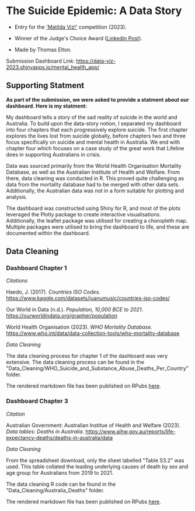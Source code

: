 # The Suicide Epidemic: A Data Story

- Entry for the ['Matilda Viz!'](https://www.sydney.edu.au/matilda-centre/news-and-events/matilda-viz-a-data-visualisation-competition-open-to-all-students.html) competition (2023).

- Winner of the Judge's Choice Award ([Linkedin Post](https://www.linkedin.com/posts/the-matilda-centre_congratulations-to-the-winners-of-the-2023-activity-7128562091380133888-L5jR?utm_source=share&utm_medium=member_desktop)).

- Made by Thomas Elton.

Submission Dashboard Link: https://data-viz-2023.shinyapps.io/mental_health_app/

## Supporting Statment

**As part of the submission, we were asked to provide a statment about our dashboard. Here is my statment:**

My dashboard tells a story of the sad reality of suicide in the world and Australia. To build upon the data-story notion, I separated my dashboard into four chapters that each progressively explore suicide. The first chapter explores the lives lost from suicide globally, before chapters two and three focus specifically on suicide and mental health in Australia. We end with chapter four which focuses on a case study of the great work that Lifeline does in supporting Australians in crisis.

Data was sourced primarily from the World Health Organisation Mortality Database, as well as the Australian Institute of Health and Welfare. From there, data cleaning was conducted in R. This proved quite challenging as data from the mortality database had to be merged with other data sets. Additionally, the Australian data was not in a form suitable for plotting and analysis.

The dashboard was constructed using Shiny for R, and most of the plots leveraged the Plotly package to create interactive visualisations. Additionally, the leaflet package was utilised for creating a choropleth map. Multiple packages were utilised to bring the dashboard to life, and these are documented within the dashboard.

## Data Cleaning

### Dashboard Chapter 1

*Citations*

Haedo, J. (2017). *Countries ISO Codes.* https://www.kaggle.com/datasets/juanumusic/countries-iso-codes/

Our World in Data (n.d.). *Population, 10,000 BCE to 2021*. https://ourworldindata.org/grapher/population

World Health Organisation (2023). *WHO Mortality Database.* https://www.who.int/data/data-collection-tools/who-mortality-database

*Data Cleaning*

The data cleaning process for chapter 1 of the dashboard was very extensive. The data cleaning process can be found in the "Data_Cleaning/WHO_Suicide_and_Substance_Abuse_Deaths_Per_Country" folder.

The rendered markdown file has been published on RPubs [here](https://rpubs.com/tjelton/WHO-Mortality-DB-Suicide-and-Substance-Abuse-Deaths).

### Dashboard Chapter 3

*Citation*

Australian Government: Australian Institue of Health and Welfare (2023). *Data tables: Deaths in Australia.* https://www.aihw.gov.au/reports/life-expectancy-deaths/deaths-in-australia/data 

*Data Cleaning*

From the spreadsheet download, only the sheet labelled "Table S3.2" was used. This table collated the leading underlying causes of death by sex and age group for Australians from 2019 to 2021.

The data cleaning R code can be found in the "Data_Cleaning/Australia_Deaths" folder.

The rendered markdown file has been published on RPubs [here](https://rpubs.com/tjelton/australian-deaths-2019-to-2021).


